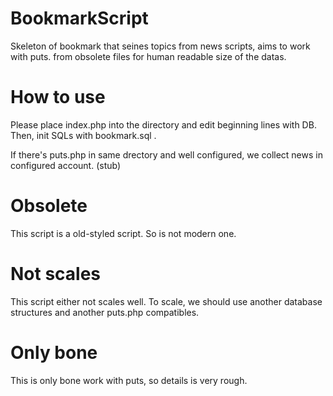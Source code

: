# BookmarkScript
Skeleton of bookmark that seines topics from news scripts, aims to work with puts.
from obsolete files for human readable size of the datas.

# How to use
Please place index.php into the directory and edit beginning lines with DB.
Then, init SQLs with bookmark.sql .

If there's puts.php in same drectory and well configured, we collect news in
configured account. (stub)

# Obsolete
This script is a old-styled script. So is not modern one.

# Not scales
This script either not scales well.
To scale, we should use another database structures and another puts.php compatibles.

# Only bone
This is only bone work with puts, so details is very rough.
